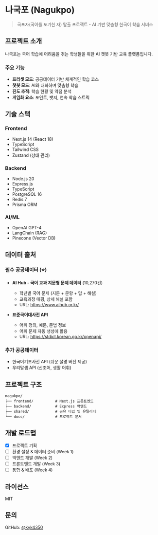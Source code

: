 # 나국포 (Nagukpo)

> 국포자(국어를 포기한 자) 탈출 프로젝트 - AI 기반 맞춤형 한국어 학습 서비스

## 프로젝트 소개

나국포는 국어 학습에 어려움을 겪는 학생들을 위한 AI 챗봇 기반 교육 플랫폼입니다.

### 주요 기능

- **프리셋 모드**: 공공데이터 기반 체계적인 학습 코스
- **챗봇 모드**: AI와 대화하며 맞춤형 학습
- **진도 추적**: 학습 현황 및 약점 분석
- **게임화 요소**: 포인트, 뱃지, 연속 학습 스트릭

## 기술 스택

### Frontend
- Next.js 14 (React 18)
- TypeScript
- Tailwind CSS
- Zustand (상태 관리)

### Backend
- Node.js 20
- Express.js
- TypeScript
- PostgreSQL 16
- Redis 7
- Prisma ORM

### AI/ML
- OpenAI GPT-4
- LangChain (RAG)
- Pinecone (Vector DB)

## 데이터 출처

### 필수 공공데이터 (⭐)
- **AI Hub - 국어 교과 지문형 문제 데이터** (10,270건)
  - 학년별 국어 문제 (지문 + 문항 + 답 + 해설)
  - 교육과정 매핑, 상세 해설 포함
  - URL: https://www.aihub.or.kr/

- **표준국어대사전 API**
  - 어휘 정의, 예문, 문법 정보
  - 어휘 문제 자동 생성에 활용
  - URL: https://stdict.korean.go.kr/openapi/

### 추가 공공데이터
- 한국어기초사전 API (쉬운 설명 버전 제공)
- 우리말샘 API (신조어, 생활 어휘)

## 프로젝트 구조

```
nagukpo/
├── frontend/          # Next.js 프론트엔드
├── backend/           # Express 백엔드
├── shared/            # 공유 타입 및 유틸리티
└── docs/              # 프로젝트 문서
```

## 개발 로드맵

- [x] 프로젝트 기획
- [ ] 환경 설정 & 데이터 준비 (Week 1)
- [ ] 백엔드 개발 (Week 2)
- [ ] 프론트엔드 개발 (Week 3)
- [ ] 통합 & 배포 (Week 4)

## 라이선스

MIT

## 문의

GitHub: [@kyk4350](https://github.com/kyk4350)
